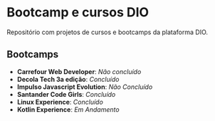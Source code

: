 # Bootcamp e cursos DIO

Repositório com projetos de cursos e bootcamps da plataforma DIO.
## Bootcamps
- **Carrefour Web Developer**: *Não concluído*
- **Decola Tech 3a edição**: *Concluído*
- **Impulso Javascript Evolution**: *Não Concluído*
- **Santander Code Girls**: *Concluído*
- **Linux Experience**: *Concluído*
- **Kotlin Experience**: *Em Andamento*